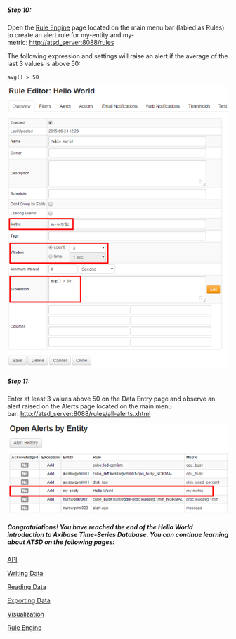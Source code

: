 ##### Step 10:

Open the [Rule Engine](../rule-engine/rule-engine.md) page located on the main menu bar (labled as Rules) to create an alert rule for my-entity and my-metric: [http://atsd_server:8088/rules](http://atsd_server:8088/rules)

The following expression and settings will raise an alert if the average of the last 3 values is above 50:

```
avg() > 50
```

![](resources/hello_world_rule1.png)

##### Step 11:

Enter at least 3 values above 50 on the Data Entry page and observe an alert raised on the Alerts page located on the main menu bar: [http://atsd_server:8088/rules/all-alerts.xhtml](http://atsd_server:8088/rules/all-alerts.xhtml)

![](resources/alert_hello_world.png)

##### Congratulations! You have reached the end of the Hello World introduction to Axibase Time-Series Database. You can continue learning about ATSD on the following pages:

[API](../api/)

[Writing Data](https://axibase.com/products/axibase-time-series-database/writing-data/)

[Reading Data](../api#api-clients)

[Exporting Data](https://axibase.com/products/axibase-time-series-database/exporting-data/)

[Visualization](https://axibase.com/products/axibase-time-series-database/visualization/)

[Rule Engine](../rule-engine/rule-engine.md)
